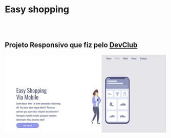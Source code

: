 <h1>Easy shopping</h1>
<br>
<br>
<h2>Projeto Responsivo que fiz pelo <a href="https://rodolfomori.com.br/devclub-n1/">DevClub</a></h2>
<img src="https://github.com/joaovictorar/Easy-shopping/blob/main/img/easy%20readmi%20git01.png?raw=true">
